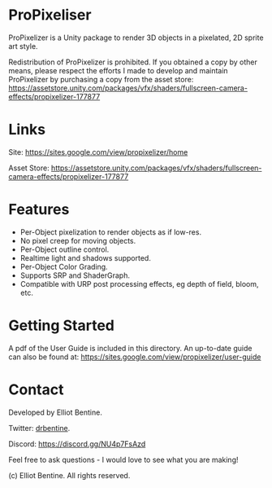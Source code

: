 # ProPixeliser

ProPixelizer is a Unity package to render 3D objects in a pixelated, 2D sprite art style.

Redistribution of ProPixelizer is prohibited. If you obtained a copy by other means, please respect the efforts I made to develop and maintain ProPixelizer by purchasing a copy from the asset store:
https://assetstore.unity.com/packages/vfx/shaders/fullscreen-camera-effects/propixelizer-177877

# Links

Site: https://sites.google.com/view/propixelizer/home

Asset Store: https://assetstore.unity.com/packages/vfx/shaders/fullscreen-camera-effects/propixelizer-177877

# Features

* Per-Object pixelization to render objects as if low-res.
* No pixel creep for moving objects.
* Per-Object outline control.
* Realtime light and shadows supported.
* Per-Object Color Grading.
* Supports SRP and ShaderGraph.
* Compatible with URP post processing effects, eg depth of field, bloom, etc.

# Getting Started

A pdf of the User Guide is included in this directory. An up-to-date guide can also be found at: https://sites.google.com/view/propixelizer/user-guide

# Contact

Developed by Elliot Bentine. 

Twitter: [drbentine](https://twitter.com/drbentine).

Discord: https://discord.gg/NU4p7FsAzd

Feel free to ask questions - I would love to see what you are making!

(c) Elliot Bentine. All rights reserved.

